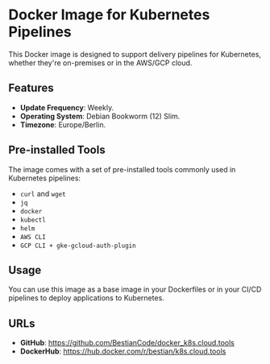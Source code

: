 # Docker Image for Kubernetes Pipelines

This Docker image is designed to support delivery pipelines for Kubernetes, whether they're on-premises or in the AWS/GCP cloud.

## Features

- **Update Frequency**: Weekly.
- **Operating System**: Debian Bookworm (12) Slim.
- **Timezone**: Europe/Berlin.

## Pre-installed Tools

The image comes with a set of pre-installed tools commonly used in Kubernetes pipelines:

- `curl` and `wget`
- `jq`
- `docker`
- `kubectl`
- `helm`
- `AWS CLI`
- `GCP CLI + gke-gcloud-auth-plugin`

## Usage

You can use this image as a base image in your Dockerfiles or in your CI/CD pipelines to deploy applications to Kubernetes.

## URLs

- **GitHub**: https://github.com/BestianCode/docker_k8s.cloud.tools
- **DockerHub**: https://hub.docker.com/r/bestian/k8s.cloud.tools
